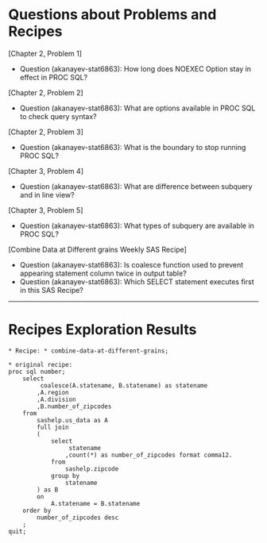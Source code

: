 
# Questions about Problems and Recipes



[Chapter 2, Problem 1]
* Question (akanayev-stat6863): How long does NOEXEC Option stay in effect in PROC SQL?



[Chapter 2, Problem 2]
* Question (akanayev-stat6863): What are options available in PROC SQL to check query syntax?



[Chapter 2, Problem 3]
* Question (akanayev-stat6863): What is the boundary to stop running PROC SQL?



[Chapter 3, Problem 4] 
* Question (akanayev-stat6863): What are difference between subquery and in line view?



[Chapter 3, Problem 5] 
* Question (akanayev-stat6863): What types of subquery are available in PROC SQL?



[Combine Data at Different grains Weekly SAS Recipe]
* Question (akanayev-stat6863): Is coalesce function used to prevent appearing statement column twice in output table?
* Question (akanayev-stat6863): Which SELECT statement executes first in this SAS Recipe?

***



# Recipes Exploration Results




```
* Recipe: * combine-data-at-different-grains;

* original recipe:
proc sql number;
    select
         coalesce(A.statename, B.statename) as statename
        ,A.region
        ,A.division
        ,B.number_of_zipcodes
    from
        sashelp.us_data as A
        full join
        (
            select
                 statename
                ,count(*) as number_of_zipcodes format comma12.
            from
                sashelp.zipcode
            group by
                statename
        ) as B
        on
            A.statename = B.statename
    order by
        number_of_zipcodes desc
    ;
quit;




```